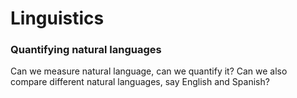 # Linguistics

### Quantifying natural languages

Can we measure natural language, can we quantify it? Can we also compare different natural languages, say English and Spanish?
